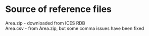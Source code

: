 # Source of reference files

Area.zip - downloaded from ICES RDB  
Area.csv - from Area.zip, but some comma issues have been fixed
